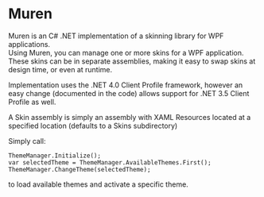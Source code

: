 Muren
=====

Muren is an C# .NET implementation of a skinning library for WPF applications.  
Using Muren, you can manage one or more skins for a WPF application.  These skins can be in separate
assemblies, making it easy to swap skins at design time, or even at runtime.

Implementation uses the .NET 4.0 Client Profile framework, however an easy change (documented in the code)
allows support for .NET 3.5 Client Profile as well.

A Skin assembly is simply an assembly with XAML Resources located at a specified location (defaults to a Skins subdirectory)

Simply call:

    ThemeManager.Initialize();
    var selectedTheme = ThemeManager.AvailableThemes.First();
    ThemeManager.ChangeTheme(selectedTheme);

to load available themes and activate a specific theme.
